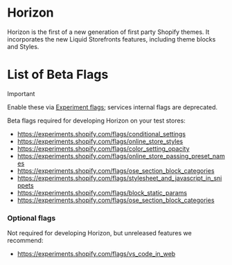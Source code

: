 # Horizon

Horizon is the first of a new generation of first party Shopify themes. It incorporates the new Liquid Storefronts features, including theme blocks and Styles.

# List of Beta Flags

> [!IMPORTANT]
> Enable these via [Experiment flags](https://experiments.shopify.com/flags/); services internal flags are deprecated.

Beta flags required for developing Horizon on your test stores:

- https://experiments.shopify.com/flags/conditional_settings
- https://experiments.shopify.com/flags/online_store_styles
- https://experiments.shopify.com/flags/color_setting_opacity
- https://experiments.shopify.com/flags/online_store_passing_preset_names
- https://experiments.shopify.com/flags/ose_section_block_categories
- https://experiments.shopify.com/flags/stylesheet_and_javascript_in_snippets
- https://experiments.shopify.com/flags/block_static_params
- https://experiments.shopify.com/flags/ose_section_block_categories

### Optional flags

Not required for developing Horizon, but unreleased features we recommend:

- https://experiments.shopify.com/flags/vs_code_in_web
